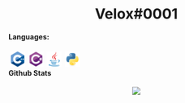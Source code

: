<h1 align="center">Velox#0001</h1>

<h4>Languages:</h4>
<img align="left" height="30" style="padding: 3px" src="https://raw.githubusercontent.com/devicons/devicon/master/icons/cplusplus/cplusplus-original.svg">
<img align="left" height="30" style="padding: 3px" src="https://raw.githubusercontent.com/devicons/devicon/master/icons/csharp/csharp-original.svg">
<img align="left" height="30" style="padding: 3px" src="https://raw.githubusercontent.com/devicons/devicon/master/icons/java/java-original.svg">
<img align="left" height="30" style="padding: 3px" src="https://raw.githubusercontent.com/devicons/devicon/master/icons/python/python-original.svg">
<br/>

#### Github Stats
<p align = "center">
  <img height="150" src= "https://github-readme-stats.vercel.app/api?username=veloxspec&show_icons=true&theme=blue&hide=issues">
</p>
